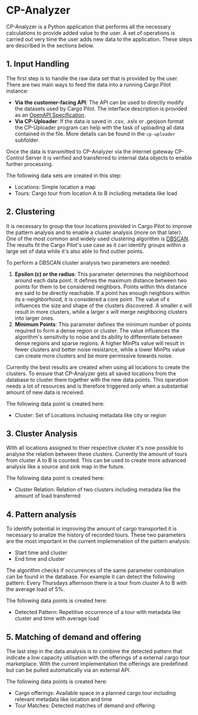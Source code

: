 # CP-Analyzer

CP-Analyzer is a Python application that performs all the necessary calculations to provide added value to the user. A set of operations is carried out very time the user adds new data to the application. These steps are described in the sections below.

## 1. Input Handling

The first step is to handle the raw data set that is provided by the user. There are two main ways to feed the data into a running Cargo Pilot instance:

* **Via the customer-facing API**: The API can be used to directly modify the datasets used by Cargo Pilot. The interface description is provided as an [OpenAPI Specification](https://swagger.io/specification/).
* **Via CP-Uploader**: If the data is saved in .csv, .xslx or .geojson format the CP-Uploader program can help with the task of uploading all data contained in the file. More details can be found in the `cp-uploader` subfolder.

Once the data is transmitted to CP-Analyzer via the internet gateway CP-Control Server it is verified and transferred to internal data objects to enable further processing.

The following data sets are created in this step:
* Locations: Simple location a map
* Tours: Cargo tour from location A to B including metadata like load

## 2. Clustering

It is necessary to group the tour locations provided in Cargo Pilot to improve the pattern analysis and to enable a cluster analysis (more on that later). One of the most common and widely used clustering algorithm is [DBSCAN](https://en.wikipedia.org/wiki/DBSCAN). The results fit the Cargo Pilot's use case as it can identify groups within a large set of data while it's also able to find outlier points.

To perform a DBSCAN cluster analysis two parameters are needed:

1. **Epsilon (ε) or the radius**: This parameter determines the neighborhood around each data point. It defines the maximum distance between two points for them to be considered neighbors. Points within this distance are said to be directly reachable. If a point has enough neighbors within its ε-neighborhood, it is considered a core point. The value of ε influences the size and shape of the clusters discovered. A smaller ε will result in more clusters, while a larger ε will merge neighboring clusters into larger ones.&#x20;
2. **Minimum Points**: This parameter defines the minimum number of points required to form a dense region or cluster. The value influences the algorithm's sensitivity to noise and its ability to differentiate between dense regions and sparse regions. A higher MinPts value will result in fewer clusters and better noise resistance, while a lower MinPts value can create more clusters and be more permissive towards noise.

Currently the best results are created when using all locations to create the clusters. To ensure that CP-Analyzer gets all saved locations from the database to cluster them together with the new data points. This operation needs a lot of resources and is therefore triggered only when a substantial amount of new data is received.

The following data point is created here:
* Cluster: Set of Locations inclusing metadata like city or region

## 3. Cluster Analysis

With all locations assigned to thier respective cluster it's now possible to analyse the relation between these clusters. Currently the amount of tours from cluster A to B is counted. This can be used to create more advanced analysis like a source and sink map in the future.

The following data point is created here:
* Cluster Relation: Relation of two clusters including metadata like the amount of load transferred

## 4. Pattern analysis

To identify potential in improving the amount of cargo transported it is necessary to analize the history of recorded tours. These two parameters are the most important in the current implemenation of the pattern analysis: 

* Start time and cluster
* End time and cluster

The algorithm checks if occurrences of the same parameter combination can be found in the database. For example it can detect the following pattern: Every Thursdays afternoon there is a tour from cluster A to B with the average load of 5%.

The following data points is created here:
* Detected Pattern: Repetitive occurrence of a tour with metadata like cluster and time with average load

## 5. Matching of demand and offering

The last step in the data analysis is to combine the detected pattern that indicate a low capacity utilisation with the offerings of a external cargo tour marketplace. With the current implementation the offerings are predefined but can be pulled automatically via an external API.

The following data points is created here:
* Cargo offerings: Available space in a planned cargo tour including relevant metadata like location and time
* Tour Matches: Detected matches of demand and offering

